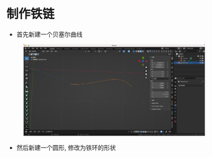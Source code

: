 # 制作铁链

* 首先新建一个贝塞尔曲线

<figure><img src="../.gitbook/assets/image.png" alt=""><figcaption></figcaption></figure>

* 然后新建一个圆形, 修改为铁环的形状

